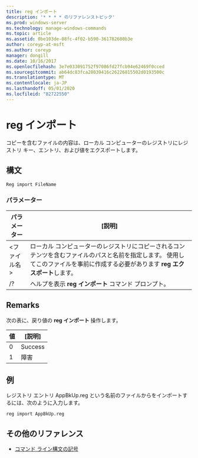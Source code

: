 ```yaml
---
title: reg インポート
description: '* * * * のリファレンストピック'
ms.prod: windows-server
ms.technology: manage-windows-commands
ms.topic: article
ms.assetid: 0be103de-08fc-4f02-b590-361782680b3e
author: coreyp-at-msft
ms.author: coreyp
manager: dongill
ms.date: 10/16/2017
ms.openlocfilehash: 3e7e033091752f97086fd27fcb94e62469f0cced
ms.sourcegitcommit: ab64dc83fca28039416c26226815502d0193500c
ms.translationtype: MT
ms.contentlocale: ja-JP
ms.lasthandoff: 05/01/2020
ms.locfileid: "82722550"
---
```

# <a name="reg-import"></a>reg インポート



コピーを含むファイルの内容は、ローカル コンピューターのレジストリにレジストリ キー、エントリ、および値をエクスポートします。



## <a name="syntax"></a>構文

```
Reg import FileName
```

### <a name="parameters"></a>パラメーター

|パラメーター|[説明]|
|---------|-----------|
|\<ファイル名>|ローカル コンピューターのレジストリにコピーされるコンテンツを含むファイルのパスと名前を指定します。 使用してこのファイルを事前に作成する必要があります **reg エクスポート**します。|
|/?|ヘルプを表示 **reg インポート** コマンド プロンプト。|

## <a name="remarks"></a>Remarks

次の表に、戻り値の **reg インポート** 操作します。

|値|[説明]|
|-----|-----------|
|0|Success|
|1|障害|

## <a name="examples"></a>例

レジストリ エントリ AppBkUp.reg という名前のファイルからをインポートするには、次のように入力します。
```
reg import AppBkUp.reg
```

## <a name="additional-references"></a>その他のリファレンス

- [コマンド ライン構文の記号](command-line-syntax-key.md)